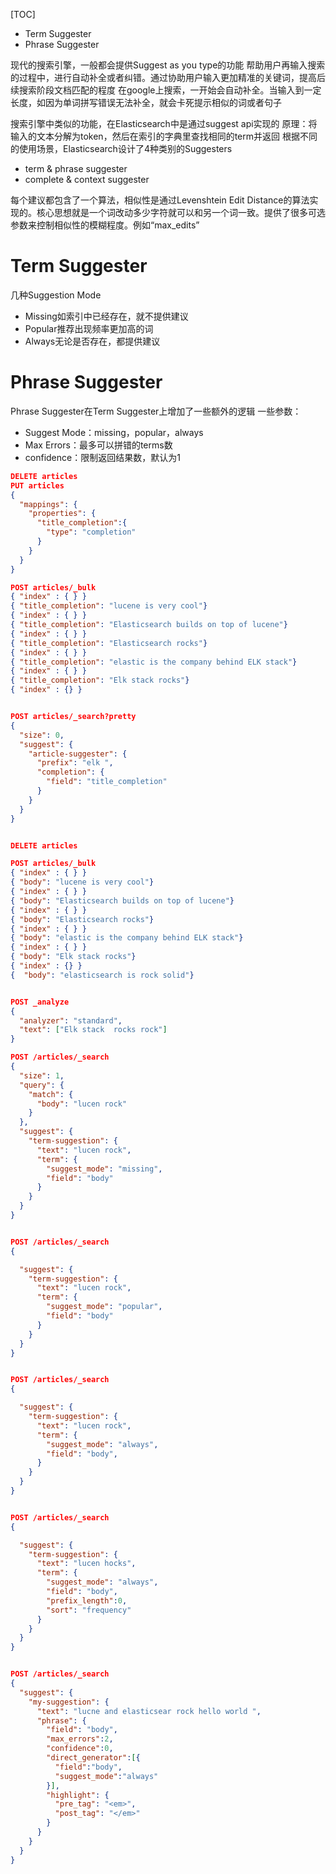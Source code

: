 [TOC]

+ Term Suggester
+ Phrase Suggester

现代的搜索引擎，一般都会提供Suggest as you type的功能
帮助用户再输入搜索的过程中，进行自动补全或者纠错。通过协助用户输入更加精准的关键词，提高后续搜索阶段文档匹配的程度
在google上搜索，一开始会自动补全。当输入到一定长度，如因为单词拼写错误无法补全，就会卡死提示相似的词或者句子

搜索引擎中类似的功能，在Elasticsearch中是通过suggest api实现的
原理：将输入的文本分解为token，然后在索引的字典里查找相同的term并返回
根据不同的使用场景，Elasticsearch设计了4种类别的Suggesters
+ term & phrase suggester
+ complete & context suggester


每个建议都包含了一个算法，相似性是通过Levenshtein Edit Distance的算法实现的。核心思想就是一个词改动多少字符就可以和另一个词一致。提供了很多可选参数来控制相似性的模糊程度。例如“max_edits”

# Term Suggester
几种Suggestion Mode
+ Missing如索引中已经存在，就不提供建议
+ Popular推荐出现频率更加高的词
+ Always无论是否存在，都提供建议
# Phrase Suggester
Phrase Suggester在Term Suggester上增加了一些额外的逻辑
一些参数：
+ Suggest Mode：missing，popular，always
+ Max Errors：最多可以拼错的terms数
+ confidence：限制返回结果数，默认为1

```json
DELETE articles
PUT articles
{
  "mappings": {
    "properties": {
      "title_completion":{
        "type": "completion"
      }
    }
  }
}

POST articles/_bulk
{ "index" : { } }
{ "title_completion": "lucene is very cool"}
{ "index" : { } }
{ "title_completion": "Elasticsearch builds on top of lucene"}
{ "index" : { } }
{ "title_completion": "Elasticsearch rocks"}
{ "index" : { } }
{ "title_completion": "elastic is the company behind ELK stack"}
{ "index" : { } }
{ "title_completion": "Elk stack rocks"}
{ "index" : {} }


POST articles/_search?pretty
{
  "size": 0,
  "suggest": {
    "article-suggester": {
      "prefix": "elk ",
      "completion": {
        "field": "title_completion"
      }
    }
  }
}
```

```json

DELETE articles

POST articles/_bulk
{ "index" : { } }
{ "body": "lucene is very cool"}
{ "index" : { } }
{ "body": "Elasticsearch builds on top of lucene"}
{ "index" : { } }
{ "body": "Elasticsearch rocks"}
{ "index" : { } }
{ "body": "elastic is the company behind ELK stack"}
{ "index" : { } }
{ "body": "Elk stack rocks"}
{ "index" : {} }
{  "body": "elasticsearch is rock solid"}


POST _analyze
{
  "analyzer": "standard",
  "text": ["Elk stack  rocks rock"]
}

POST /articles/_search
{
  "size": 1,
  "query": {
    "match": {
      "body": "lucen rock"
    }
  },
  "suggest": {
    "term-suggestion": {
      "text": "lucen rock",
      "term": {
        "suggest_mode": "missing",
        "field": "body"
      }
    }
  }
}


POST /articles/_search
{

  "suggest": {
    "term-suggestion": {
      "text": "lucen rock",
      "term": {
        "suggest_mode": "popular",
        "field": "body"
      }
    }
  }
}


POST /articles/_search
{

  "suggest": {
    "term-suggestion": {
      "text": "lucen rock",
      "term": {
        "suggest_mode": "always",
        "field": "body",
      }
    }
  }
}


POST /articles/_search
{

  "suggest": {
    "term-suggestion": {
      "text": "lucen hocks",
      "term": {
        "suggest_mode": "always",
        "field": "body",
        "prefix_length":0,
        "sort": "frequency"
      }
    }
  }
}


POST /articles/_search
{
  "suggest": {
    "my-suggestion": {
      "text": "lucne and elasticsear rock hello world ",
      "phrase": {
        "field": "body",
        "max_errors":2,
        "confidence":0,
        "direct_generator":[{
          "field":"body",
          "suggest_mode":"always"
        }],
        "highlight": {
          "pre_tag": "<em>",
          "post_tag": "</em>"
        }
      }
    }
  }
}
```